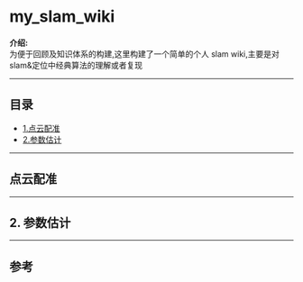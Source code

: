 # my_slam_wiki
**介绍:**    
为便于回顾及知识体系的构建,这里构建了一个简单的个人 slam wiki,主要是对slam&定位中经典算法的理解或者复现

---

## 目录
+ [1.点云配准](##点云配准 )  
+ [2.参数估计](##2.参数估计)



---
## 点云配准 

---

## 2. 参数估计


---
## 参考






